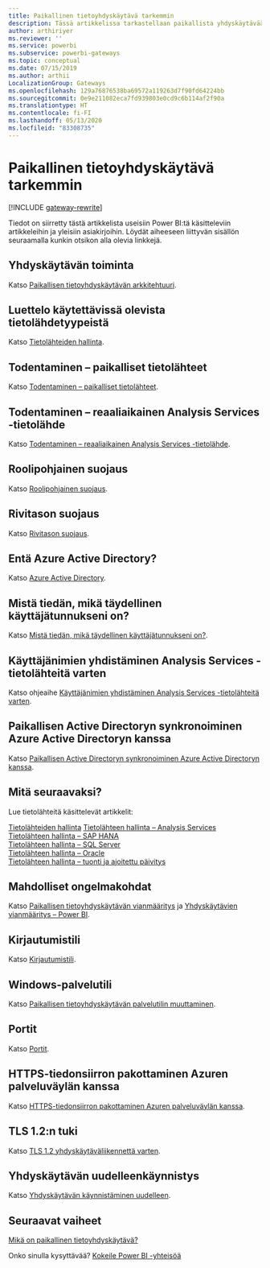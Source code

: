 ```yaml
---
title: Paikallinen tietoyhdyskäytävä tarkemmin
description: Tässä artikkelissa tarkastellaan paikallista yhdyskäytävää tarkemmin. Artikkelissa kerrotaan, miten palvelu toimii Azure Active Directoryn ja paikallisen Active Directoryn kanssa Analysis Servicesiä käytettäessä.
author: arthiriyer
ms.reviewer: ''
ms.service: powerbi
ms.subservice: powerbi-gateways
ms.topic: conceptual
ms.date: 07/15/2019
ms.author: arthii
LocalizationGroup: Gateways
ms.openlocfilehash: 129a76876538ba69572a119263d7f90fd64224bb
ms.sourcegitcommit: 0e9e211082eca7fd939803e0cd9c6b114af2f90a
ms.translationtype: HT
ms.contentlocale: fi-FI
ms.lasthandoff: 05/13/2020
ms.locfileid: "83308735"
---
```

# <a name="on-premises-data-gateway-in-depth"></a>Paikallinen tietoyhdyskäytävä tarkemmin

[!INCLUDE [gateway-rewrite](../includes/gateway-rewrite.md)]

Tiedot on siirretty tästä artikkelista useisiin Power BI:tä käsitteleviin artikkeleihin ja yleisiin asiakirjoihin. Löydät aiheeseen liittyvän sisällön seuraamalla kunkin otsikon alla olevia linkkejä.

## <a name="how-the-gateway-works"></a>Yhdyskäytävän toiminta

Katso [Paikallisen tietoyhdyskäytävän arkkitehtuuri](/data-integration/gateway/service-gateway-onprem-indepth).

## <a name="list-of-available-data-source-types"></a>Luettelo käytettävissä olevista tietolähdetyypeistä

Katso [Tietolähteiden hallinta](service-gateway-data-sources.md).

## <a name="authentication-to-on-premises-data-sources"></a>Todentaminen – paikalliset tietolähteet

Katso [Todentaminen – paikalliset tietolähteet](/data-integration/gateway/service-gateway-onprem-indepth#authentication-to-on-premises-data-sources).

## <a name="authentication-to-a-live-analysis-services-data-source"></a>Todentaminen – reaaliaikainen Analysis Services -tietolähde

Katso [Todentaminen – reaaliaikainen Analysis Services -tietolähde](service-gateway-enterprise-manage-ssas.md#authentication-to-a-live-analysis-services-data-source).

## <a name="role-based-security"></a>Roolipohjainen suojaus

Katso [Roolipohjainen suojaus](service-gateway-enterprise-manage-ssas.md#role-based-security).

## <a name="row-level-security"></a>Rivitason suojaus

Katso [Rivitason suojaus](service-gateway-enterprise-manage-ssas.md#row-level-security).

## <a name="what-about-azure-active-directory"></a>Entä Azure Active Directory?

Katso [Azure Active Directory](/data-integration/gateway/service-gateway-onprem-indepth#azure-active-directory).

## <a name="how-do-i-tell-what-my-upn-is"></a>Mistä tiedän, mikä täydellinen käyttäjätunnukseni on?

Katso [Mistä tiedän, mikä täydellinen käyttäjätunnukseni on?](/data-integration/gateway/service-gateway-onprem-indepth#how-do-i-tell-what-my-upn-is).

## <a name="map-user-names-for-analysis-services-data-sources"></a>Käyttäjänimien yhdistäminen Analysis Services -tietolähteitä varten

Katso ohjeaihe [Käyttäjänimien yhdistäminen Analysis Services -tietolähteitä varten](service-gateway-enterprise-manage-ssas.md#map-user-names-for-analysis-services-data-sources).

## <a name="synchronize-an-on-premises-active-directory-with-azure-active-directory"></a>Paikallisen Active Directoryn synkronoiminen Azure Active Directoryn kanssa

Katso [Paikallisen Active Directoryn synkronoiminen Azure Active Directoryn kanssa](/data-integration/gateway/service-gateway-onprem-indepth#synchronize-an-on-premises-active-directory-with-azure-active-directory).

## <a name="what-to-do-next"></a>Mitä seuraavaksi?

Lue tietolähteitä käsittelevät artikkelit:

[Tietolähteiden hallinta](service-gateway-data-sources.md)
[Tietolähteen hallinta – Analysis Services](service-gateway-enterprise-manage-ssas.md)  
[Tietolähteen hallinta – SAP HANA](service-gateway-enterprise-manage-sap.md)  
[Tietolähteen hallinta – SQL Server](service-gateway-enterprise-manage-sql.md)  
[Tietolähteen hallinta – Oracle](service-gateway-onprem-manage-oracle.md)  
[Tietolähteen hallinta – tuonti ja ajoitettu päivitys](service-gateway-enterprise-manage-scheduled-refresh.md)  

## <a name="where-things-can-go-wrong"></a>Mahdolliset ongelmakohdat

Katso [Paikallisen tietoyhdyskäytävän vianmääritys](/data-integration/gateway/service-gateway-tshoot) ja [Yhdyskäytävien vianmääritys – Power BI](service-gateway-onprem-tshoot.md).

## <a name="sign-in-account"></a>Kirjautumistili

Katso [Kirjautumistili](/data-integration/gateway/service-gateway-onprem-indepth#sign-in-account).

## <a name="windows-service-account"></a>Windows-palvelutili

Katso [Paikallisen tietoyhdyskäytävän palvelutilin muuttaminen](/data-integration/gateway/service-gateway-service-account).

## <a name="ports"></a>Portit

Katso [Portit](/data-integration/gateway/service-gateway-communication#ports).

## <a name="forcing-https-communication-with-azure-service-bus"></a>HTTPS-tiedonsiirron pakottaminen Azuren palveluväylän kanssa

Katso [HTTPS-tiedonsiirron pakottaminen Azuren palveluväylän kanssa](/data-integration/gateway/service-gateway-communication#force-https-communication-with-azure-service-bus).

## <a name="support-for-tls-12"></a>TLS 1.2:n tuki

Katso [TLS 1.2 yhdyskäytäväliikennettä varten](/data-integration/gateway/service-gateway-communication#tls-12-for-gateway-traffic).

## <a name="how-to-restart-the-gateway"></a>Yhdyskäytävän uudelleenkäynnistys

Katso [Yhdyskäytävän käynnistäminen uudelleen](/data-integration/gateway/service-gateway-restart).

## <a name="next-steps"></a>Seuraavat vaiheet

[Mikä on paikallinen tietoyhdyskäytävä?](service-gateway-onprem.md)

Onko sinulla kysyttävää? [Kokeile Power BI -yhteisöä](https://community.powerbi.com/)